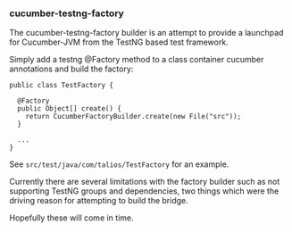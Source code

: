### cucumber-testng-factory

The cucumber-testng-factory builder is an attempt to provide a launchpad for Cucumber-JVM from the TestNG based
test framework.

Simply add a testng @Factory method to a class container cucumber annotations and build the factory:

    public class TestFactory {

      @Factory
      public Object[] create() {
        return CucumberFactoryBuilder.create(new File("src"));
      }

      ...
    }

See `src/test/java/com/talios/TestFactory` for an example.

Currently there are several limitations with the factory builder such as not supporting TestNG groups and dependencies,
two things which were the driving reason for attempting to build the bridge.

Hopefully these will come in time.

